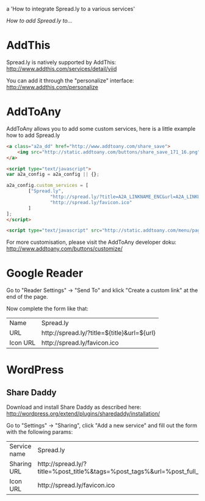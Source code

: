 a 'How to integrate Spread.ly to a various services'

*How to add Spread.ly to...*

# AddThis

Spread.ly is natively supported by AddThis: http://www.addthis.com/services/detail/yiid

You can add it through the "personalize" interface: http://www.addthis.com/personalize

# AddToAny

AddToAny allows you to add some custom services, here is a little example how to add Spread.ly

```html
<a class="a2a_dd" href="http://www.addtoany.com/share_save">
    <img src="http://static.addtoany.com/buttons/share_save_171_16.png" border="0" alt="Share"/>
</a>

<script type="text/javascript">
var a2a_config = a2a_config || {};

a2a_config.custom_services = [
        ["Spread.ly",
                "http://spread.ly/?title=A2A_LINKNAME_ENC&url=A2A_LINKURL_ENC",
                "http://spread.ly/favicon.ico"
        ]
];
</script>

<script type="text/javascript" src="http://static.addtoany.com/menu/page.js"></script>
```

For more customisation, please visit the AddToAny developer doku: http://www.addtoany.com/buttons/customize/

# Google Reader

Go to "Reader Settings" -> "Send To" and klick "Create a custom link" at the end of the page.

Now complete the form like that:

<table>
  <tr>
    <td>Name</td>
    <td>Spread.ly</td>
  </tr>
  <tr>
    <td>URL</td>
    <td>http://spread.ly/?title=${title}&url=${url}</td>
  </tr>
  <tr>
    <td>Icon URL</td>
    <td>http://spread.ly/favicon.ico</td>
  </tr>
</table>

# WordPress

## Share Daddy

Download and install Share Daddy as described here: http://wordpress.org/extend/plugins/sharedaddy/installation/

Go to "Settings" -> "Sharing", click "Add a new service" and fill out the form with the following params:

<table>
  <tr>
    <td>Service name</td>
    <td>Spread.ly</td>
  </tr>
  <tr>
    <td>Sharing URL</td>
    <td>http://spread.ly/?title=%post_title%&tags=%post_tags%&url=%post_full_url%</td>
  </tr>
  <tr>
    <td>Icon URL</td>
    <td>http://spread.ly/favicon.ico</td>
  </tr>
</table>